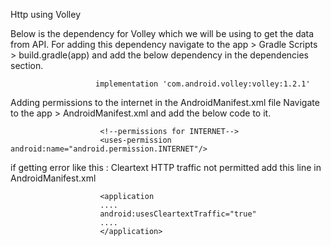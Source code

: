 Http using Volley

Below is the dependency for Volley which we will be using to get the data from API. 
For adding this dependency navigate to the app > Gradle Scripts > build.gradle(app) and add the below dependency in the dependencies section.  


 
 
 
 
                       implementation 'com.android.volley:volley:1.2.1'






Adding permissions to the internet in the AndroidManifest.xml file
Navigate to the app > AndroidManifest.xml and add the below code to it.  








                       
                        <!--permissions for INTERNET-->
                        <uses-permission android:name="android.permission.INTERNET"/>
                        
                        
                        
                        



if getting error like this : Cleartext HTTP traffic not permitted
add this line in AndroidManifest.xml
                        
                        
                        
                        
                        <application
                        ....
                        android:usesCleartextTraffic="true"
                        ....
                        </application>
                        
                        
                        
                        
                        
                        
                        
                        
                        
                        
                        
                        
